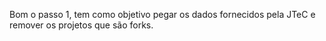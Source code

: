 Bom o passo 1, tem como objetivo pegar os dados fornecidos pela JTeC e remover os projetos que são forks.
